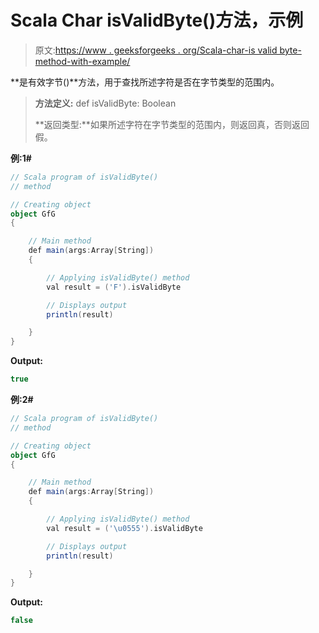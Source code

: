 # Scala Char isValidByte()方法，示例

> 原文:[https://www . geeksforgeeks . org/Scala-char-is valid byte-method-with-example/](https://www.geeksforgeeks.org/scala-char-isvalidbyte-method-with-example/)

**是有效字节()**方法，用于查找所述字符是否在字节类型的范围内。

> **方法定义:** def isValidByte: Boolean
> 
> **返回类型:**如果所述字符在字节类型的范围内，则返回真，否则返回假。

**例:1#**

```scala
// Scala program of isValidByte()
// method

// Creating object
object GfG
{ 

    // Main method
    def main(args:Array[String])
    {

        // Applying isValidByte() method 
        val result = ('F').isValidByte

        // Displays output
        println(result)

    }
} 

```

**Output:**

```scala
true

```

**例:2#**

```scala
// Scala program of isValidByte()
// method

// Creating object
object GfG
{ 

    // Main method
    def main(args:Array[String])
    {

        // Applying isValidByte() method
        val result = ('\u0555').isValidByte

        // Displays output
        println(result)

    }
} 
```

**Output:**

```scala
false

```
